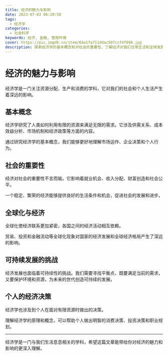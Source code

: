 ```yaml
---
title: 经济的魅力与影响
date: 2023-07-03 06:20:58
tags:
  - 经济学
categories:
  - 社会科学
keywords: 经济, 金融, 营商环境
cover: https://pic.imgdb.cn/item/64a1fa711ddac507ccf4f098.jpg
description: 探索经济学的基本概念和对社会的重要性，了解经济对我们日常生活和全球发展的影响。
---
```


# 经济的魅力与影响

经济学是一门关注资源分配、生产和消费的学科，它对我们的社会和个人生活产生着深远的影响。

## 基本概念

经济学研究了人类如何利用有限的资源来满足无限的需求。它涉及供需关系、成本效益分析、市场机制和经济政策等方面的内容。

通过研究经济学的基本概念，我们能够更好地理解市场运作、企业决策和个人行为。

## 社会的重要性

经济对社会的重要性不言而喻。它影响着就业机会、收入分配、财富创造和社会公平。

一个稳定、繁荣的经济能够提供良好的生活条件和机会，促进社会的发展和进步。

## 全球化与经济

全球化使经济联系更加紧密，各国之间的经济活动相互依赖。

贸易、投资和金融流动等全球化现象对国家的经济发展和全球经济格局产生了深远的影响。

## 可持续发展的挑战

经济发展也面临着可持续性的挑战。我们需要寻找平衡点，既要满足当前的需求，又要保护环境和资源，为未来的世代创造可持续的发展。

## 个人的经济决策

经济学也涉及到个人在面对有限资源时做出的决策。

理解经济学的原理和概念，可以帮助个人做出明智的消费决策、投资决策和职业规划。

---

经济学是一门与我们生活息息相关的学科，希望这篇文章能带给你对经济的魅力和影响的更深入理解。

